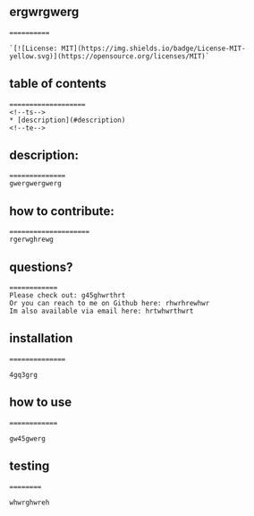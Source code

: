 ## ergwrgwerg
    ==========
    
    `[![License: MIT](https://img.shields.io/badge/License-MIT-yellow.svg)](https://opensource.org/licenses/MIT)`
    
  ## table of contents 
    ===================
    <!--ts-->
    * [description](#description) 
    <!--te-->

  ## description: 
    ==============
    gwergwergwerg 
    
    
  ## how to contribute:
    ====================
    rgerwghrewg 
    
  ## questions?
    ============
    Please check out: g45ghwrthrt
    Or you can reach to me on Github here: rhwrhrewhwr
    Im also available via email here: hrtwhwrthwrt 
    
    
  ## installation 
    ==============
    
    4gq3grg 
    
  ## how to use 
    ============
    
    gw45gwerg
    
  ## testing 
    ========
    
    whwrghwreh